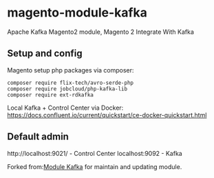 # magento-module-kafka
Apache Kafka Magento2 module, Magento 2 Integrate With Kafka

## Setup and config

Magento setup php packages via composer:

```
composer require flix-tech/avro-serde-php
composer require jobcloud/php-kafka-lib
composer require ext-rdkafka
```

Local Kafka + Control Center via Docker: https://docs.confluent.io/current/quickstart/ce-docker-quickstart.html

Default admin
--
http://localhost:9021/ - Control Center
localhost:9092 - Kafka

Forked from:[Module Kafka](https://github.com/neverovsky/magento-module-kafka) for maintain and updating module.
